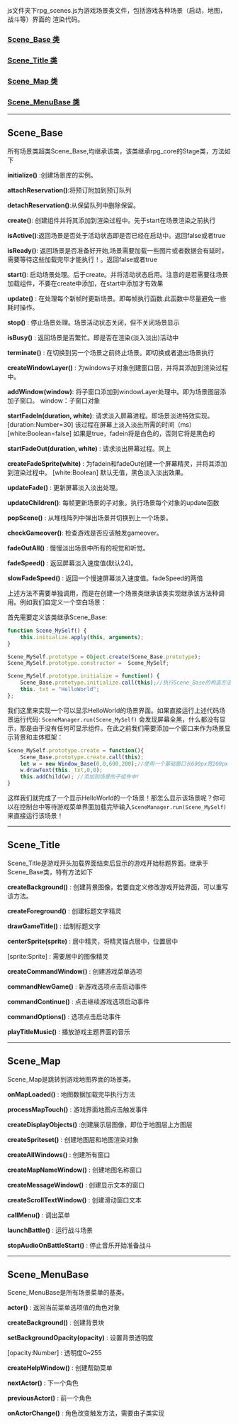 js文件夹下rpg_scenes.js为游戏场景类文件，包括游戏各种场景（启动，地图，战斗等）界面的
渲染代码。

### <a href="#p1"> Scene_Base 类</a> ###

### <a href="#p2"> Scene_Title 类</a> ###

### <a href="#p3"> Scene_Map 类</a> ###

### <a href="#p4"> Scene_MenuBase 类</a> ###
 

***
<p id="p1"></p>

## Scene_Base


所有场景类超类Scene_Base,均继承该类，该类继承rpg_core的Stage类，方法如下

**initialize()** :创建场景库的实例。

**attachReservation()**:将预订附加到预订队列

**detachReservation()**:从保留队列中删除保留。

**create()**: 创建组件并将其添加到渲染过程中。先于start在场景渲染之前执行

**isActive()**:返回场景是否处于活动状态即是否已经在启动中。返回false或者true

**isReady()**:  返回场景是否准备好开始,场景需要加载一些图片或者数据会有延时，需要等待这些加载完毕才能执行！。返回false或者true

**start()**:  启动场景处理。后于create。并将活动状态启用。注意的是若需要往场景加载组件，不要在create中添加，在start中添加才有效果

**update()** : 在处理每个新帧时更新场景。即每帧执行函数.此函数中尽量避免一些耗时操作。

**stop()** : 停止场景处理。场景活动状态关闭，但不关闭场景显示

**isBusy()** :  返回场景是否繁忙。即是否在渲染(淡入淡出)活动中

**terminate()** :  在切换到另一个场景之前终止场景。即切换或者退出场景执行

**createWindowLayer()** : 为windows子对象创建窗口层，并将其添加到渲染过程中。

**addWindow(window)**:  将子窗口添加到windowLayer处理中。即为场景图层添加子窗口。 window：子窗口对象

**startFadeIn(duration, white)**:  请求淡入屏幕进程。即场景淡进特效实现。
[duration:Number=30] 该过程在屏幕上淡入淡出所需的时间（ms）
<br>
[white:Boolean=false] 如果是true，fadein将是白色的，否则它将是黑色的

**startFadeOut(duration, white)** :  请求淡出屏幕过程。同上

**createFadeSprite(white)** : 为fadein和fadeOut创建一个屏幕精灵，并将其添加到渲染过程中。
[white:Boolean] 默认无值，黑色淡入淡出效果。

**updateFade()** :  更新屏幕淡入淡出处理。

**updateChildren()**:  每帧更新场景的子对象。执行场景每个对象的update函数

**popScene()** : 从堆栈阵列中弹出场景并切换到上一个场景。

**checkGameover()**: 检查游戏是否应该触发gameover。

**fadeOutAll()** : 慢慢淡出场景中所有的视觉和听觉。

**fadeSpeed()** : 返回屏幕淡入速度值(默认24)。

**slowFadeSpeed()** : 返回一个慢速屏幕淡入速度值。fadeSpeed的两倍

上述方法不需要单独调用，而是在创建一个场景类继承该类实现继承该方法种调用。例如我们自定义一个空白场景：

首先需要定义该类继承Scene_Base:

```js
function Scene_MySelf() {
    this.initialize.apply(this, arguments);
}

Scene_MySelf.prototype = Object.create(Scene_Base.prototype);
Scene_MySelf.prototype.constructor =  Scene_MySelf;

Scene_MySelf.prototype.initialize = function() {
    Scene_Base.prototype.initialize.call(this);//执行Scene_Base的构造方法
    this._txt = "HelloWorld";
};
```

我们这里来实现一个可以显示HelloWorld的场景界面。如果直接运行上述代码场景运行代码:
`SceneManager.run(Scene_MySelf)` 会发现屏幕全黑，什么都没有显示，那是由于没有任何可显示组件。在此之前我们需要添加一个窗口来作为场景显示背景和主体框架：

```js
Scene_MySelf.prototype.create = function(){
    Scene_Base.prototype.create.call(this);
    let w = new Window_Base(0,0,600,200);//使用一个基础窗口长600px宽200px
    w.drawText(this._txt,0,0);
    this.addChild(w); //添加到场景的子组件中!
}
```

这样我们就完成了一个显示HelloWorld的一个场景！那怎么显示该场景呢？你可以在控制台中等待游戏菜单界面加载完毕输入`SceneManager.run(Scene_MySelf)`来直接运行该场景！


***
<p id="p2"></p>

## Scene_Title

Scene_Title是游戏开头加载界面结束后显示的游戏开始标题界面。继承于Scene_Base类，特有方法如下

**createBackground()** : 创建背景图像，若要自定义修改游戏开始界面，可以重写该方法。

**createForeground()** : 创建标题文字精灵

**drawGameTitle()** : 绘制标题文字

**centerSprite(sprite)** : 居中精灵，将精灵锚点居中，位置居中

[sprite:Sprite] : 需要居中的图像精灵

**createCommandWindow()** : 创建游戏菜单选项

**commandNewGame()** : 新游戏选项点击启动事件

**commandContinue()** : 点击继续游戏选项启动事件

**commandOptions()** : 选项点击启动事件

**playTitleMusic()** : 播放游戏主题界面的音乐


***

<p id="p3"></p>

##  Scene_Map

Scene_Map是跳转到游戏地图界面的场景类。

**onMapLoaded()** : 地图数据加载完毕执行方法

**processMapTouch()** : 游戏界面地图点击触发事件

**createDisplayObjects()** :创建展示层图像，即位于地图层上方图层

**createSpriteset()** : 创建地图层和地图渲染对象

**createAllWindows()** : 创建所有窗口

**createMapNameWindow()** : 创建地图名称窗口

**createMessageWindow()** : 创建显示文本的窗口

**createScrollTextWindow()** : 创建滑动窗口文本

**callMenu()** : 调出菜单

**launchBattle()** : 运行战斗场景

**stopAudioOnBattleStart()** : 停止音乐开始准备战斗

***

<p id="p4"></p>

##  Scene_MenuBase

Scene_MenuBase是所有场景菜单的基类。

**actor()** : 返回当前菜单选项值的角色对象

**createBackground()** : 创建背景块

**setBackgroundOpacity(opacity)** : 设置背景透明度

[opacity:Number] : 透明度0~255

**createHelpWindow()** : 创建帮助菜单

**nextActor()** : 下一个角色

**previousActor()** : 前一个角色

**onActorChange()** : 角色改变触发方法，需要由子类实现
